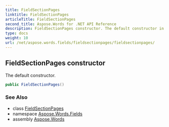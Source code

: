 ```yaml
---
title: FieldSectionPages
linktitle: FieldSectionPages
articleTitle: FieldSectionPages
second_title: Aspose.Words for .NET API Reference
description: FieldSectionPages constructor. The default constructor in C#.
type: docs
weight: 10
url: /net/aspose.words.fields/fieldsectionpages/fieldsectionpages/
---
```

## FieldSectionPages constructor

The default constructor.

```csharp
public FieldSectionPages()
```

### See Also

* class [FieldSectionPages](../)
* namespace [Aspose.Words.Fields](../../fieldsectionpages/)
* assembly [Aspose.Words](../../../)
